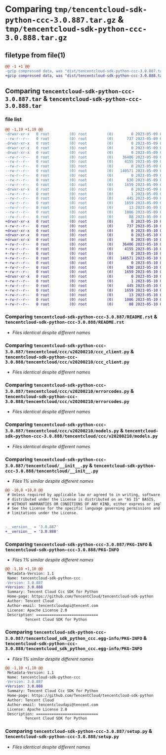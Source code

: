 # Comparing `tmp/tencentcloud-sdk-python-ccc-3.0.887.tar.gz` & `tmp/tencentcloud-sdk-python-ccc-3.0.888.tar.gz`

## filetype from file(1)

```diff
@@ -1 +1 @@
-gzip compressed data, was "dist/tencentcloud-sdk-python-ccc-3.0.887.tar", last modified: Tue May  9 02:31:43 2023, max compression
+gzip compressed data, was "dist/tencentcloud-sdk-python-ccc-3.0.888.tar", last modified: Wed May 10 01:53:26 2023, max compression
```

## Comparing `tencentcloud-sdk-python-ccc-3.0.887.tar` & `tencentcloud-sdk-python-ccc-3.0.888.tar`

### file list

```diff
@@ -1,19 +1,19 @@
-drwxr-xr-x   0 root         (0) root         (0)        0 2023-05-09 02:31:43.000000 tencentcloud-sdk-python-ccc-3.0.887/
--rw-r--r--   0 root         (0) root         (0)      737 2023-05-09 02:31:43.000000 tencentcloud-sdk-python-ccc-3.0.887/README.rst
-drwxr-xr-x   0 root         (0) root         (0)        0 2023-05-09 02:31:43.000000 tencentcloud-sdk-python-ccc-3.0.887/tencentcloud/
-drwxr-xr-x   0 root         (0) root         (0)        0 2023-05-09 02:31:43.000000 tencentcloud-sdk-python-ccc-3.0.887/tencentcloud/ccc/
-drwxr-xr-x   0 root         (0) root         (0)        0 2023-05-09 02:31:43.000000 tencentcloud-sdk-python-ccc-3.0.887/tencentcloud/ccc/v20200210/
--rw-r--r--   0 root         (0) root         (0)    36406 2023-05-09 02:31:43.000000 tencentcloud-sdk-python-ccc-3.0.887/tencentcloud/ccc/v20200210/ccc_client.py
--rw-r--r--   0 root         (0) root         (0)     4155 2023-05-09 02:31:43.000000 tencentcloud-sdk-python-ccc-3.0.887/tencentcloud/ccc/v20200210/errorcodes.py
--rw-r--r--   0 root         (0) root         (0)        0 2023-05-09 02:31:43.000000 tencentcloud-sdk-python-ccc-3.0.887/tencentcloud/ccc/v20200210/__init__.py
--rw-r--r--   0 root         (0) root         (0)   140571 2023-05-09 02:31:43.000000 tencentcloud-sdk-python-ccc-3.0.887/tencentcloud/ccc/v20200210/models.py
--rw-r--r--   0 root         (0) root         (0)        0 2023-05-09 02:31:43.000000 tencentcloud-sdk-python-ccc-3.0.887/tencentcloud/ccc/__init__.py
--rw-r--r--   0 root         (0) root         (0)      630 2023-05-09 02:31:43.000000 tencentcloud-sdk-python-ccc-3.0.887/tencentcloud/__init__.py
--rw-r--r--   0 root         (0) root         (0)     1659 2023-05-09 02:31:43.000000 tencentcloud-sdk-python-ccc-3.0.887/PKG-INFO
-drwxr-xr-x   0 root         (0) root         (0)        0 2023-05-09 02:31:43.000000 tencentcloud-sdk-python-ccc-3.0.887/tencentcloud_sdk_python_ccc.egg-info/
--rw-r--r--   0 root         (0) root         (0)        1 2023-05-09 02:31:43.000000 tencentcloud-sdk-python-ccc-3.0.887/tencentcloud_sdk_python_ccc.egg-info/dependency_links.txt
--rw-r--r--   0 root         (0) root         (0)      445 2023-05-09 02:31:43.000000 tencentcloud-sdk-python-ccc-3.0.887/tencentcloud_sdk_python_ccc.egg-info/SOURCES.txt
--rw-r--r--   0 root         (0) root         (0)     1659 2023-05-09 02:31:43.000000 tencentcloud-sdk-python-ccc-3.0.887/tencentcloud_sdk_python_ccc.egg-info/PKG-INFO
--rw-r--r--   0 root         (0) root         (0)       13 2023-05-09 02:31:43.000000 tencentcloud-sdk-python-ccc-3.0.887/tencentcloud_sdk_python_ccc.egg-info/top_level.txt
--rw-r--r--   0 root         (0) root         (0)     1006 2023-05-09 02:31:43.000000 tencentcloud-sdk-python-ccc-3.0.887/setup.py
--rw-r--r--   0 root         (0) root         (0)       88 2023-05-09 02:31:43.000000 tencentcloud-sdk-python-ccc-3.0.887/setup.cfg
+drwxr-xr-x   0 root         (0) root         (0)        0 2023-05-10 01:53:26.000000 tencentcloud-sdk-python-ccc-3.0.888/
+-rw-r--r--   0 root         (0) root         (0)      737 2023-05-10 01:53:26.000000 tencentcloud-sdk-python-ccc-3.0.888/README.rst
+drwxr-xr-x   0 root         (0) root         (0)        0 2023-05-10 01:53:26.000000 tencentcloud-sdk-python-ccc-3.0.888/tencentcloud/
+drwxr-xr-x   0 root         (0) root         (0)        0 2023-05-10 01:53:26.000000 tencentcloud-sdk-python-ccc-3.0.888/tencentcloud/ccc/
+drwxr-xr-x   0 root         (0) root         (0)        0 2023-05-10 01:53:26.000000 tencentcloud-sdk-python-ccc-3.0.888/tencentcloud/ccc/v20200210/
+-rw-r--r--   0 root         (0) root         (0)    36406 2023-05-10 01:53:26.000000 tencentcloud-sdk-python-ccc-3.0.888/tencentcloud/ccc/v20200210/ccc_client.py
+-rw-r--r--   0 root         (0) root         (0)     4155 2023-05-10 01:53:26.000000 tencentcloud-sdk-python-ccc-3.0.888/tencentcloud/ccc/v20200210/errorcodes.py
+-rw-r--r--   0 root         (0) root         (0)        0 2023-05-10 01:53:26.000000 tencentcloud-sdk-python-ccc-3.0.888/tencentcloud/ccc/v20200210/__init__.py
+-rw-r--r--   0 root         (0) root         (0)   140571 2023-05-10 01:53:26.000000 tencentcloud-sdk-python-ccc-3.0.888/tencentcloud/ccc/v20200210/models.py
+-rw-r--r--   0 root         (0) root         (0)        0 2023-05-10 01:53:26.000000 tencentcloud-sdk-python-ccc-3.0.888/tencentcloud/ccc/__init__.py
+-rw-r--r--   0 root         (0) root         (0)      630 2023-05-10 01:53:26.000000 tencentcloud-sdk-python-ccc-3.0.888/tencentcloud/__init__.py
+-rw-r--r--   0 root         (0) root         (0)     1659 2023-05-10 01:53:26.000000 tencentcloud-sdk-python-ccc-3.0.888/PKG-INFO
+drwxr-xr-x   0 root         (0) root         (0)        0 2023-05-10 01:53:26.000000 tencentcloud-sdk-python-ccc-3.0.888/tencentcloud_sdk_python_ccc.egg-info/
+-rw-r--r--   0 root         (0) root         (0)        1 2023-05-10 01:53:26.000000 tencentcloud-sdk-python-ccc-3.0.888/tencentcloud_sdk_python_ccc.egg-info/dependency_links.txt
+-rw-r--r--   0 root         (0) root         (0)      445 2023-05-10 01:53:26.000000 tencentcloud-sdk-python-ccc-3.0.888/tencentcloud_sdk_python_ccc.egg-info/SOURCES.txt
+-rw-r--r--   0 root         (0) root         (0)     1659 2023-05-10 01:53:26.000000 tencentcloud-sdk-python-ccc-3.0.888/tencentcloud_sdk_python_ccc.egg-info/PKG-INFO
+-rw-r--r--   0 root         (0) root         (0)       13 2023-05-10 01:53:26.000000 tencentcloud-sdk-python-ccc-3.0.888/tencentcloud_sdk_python_ccc.egg-info/top_level.txt
+-rw-r--r--   0 root         (0) root         (0)     1006 2023-05-10 01:53:26.000000 tencentcloud-sdk-python-ccc-3.0.888/setup.py
+-rw-r--r--   0 root         (0) root         (0)       88 2023-05-10 01:53:26.000000 tencentcloud-sdk-python-ccc-3.0.888/setup.cfg
```

### Comparing `tencentcloud-sdk-python-ccc-3.0.887/README.rst` & `tencentcloud-sdk-python-ccc-3.0.888/README.rst`

 * *Files identical despite different names*

### Comparing `tencentcloud-sdk-python-ccc-3.0.887/tencentcloud/ccc/v20200210/ccc_client.py` & `tencentcloud-sdk-python-ccc-3.0.888/tencentcloud/ccc/v20200210/ccc_client.py`

 * *Files identical despite different names*

### Comparing `tencentcloud-sdk-python-ccc-3.0.887/tencentcloud/ccc/v20200210/errorcodes.py` & `tencentcloud-sdk-python-ccc-3.0.888/tencentcloud/ccc/v20200210/errorcodes.py`

 * *Files identical despite different names*

### Comparing `tencentcloud-sdk-python-ccc-3.0.887/tencentcloud/ccc/v20200210/models.py` & `tencentcloud-sdk-python-ccc-3.0.888/tencentcloud/ccc/v20200210/models.py`

 * *Files identical despite different names*

### Comparing `tencentcloud-sdk-python-ccc-3.0.887/tencentcloud/__init__.py` & `tencentcloud-sdk-python-ccc-3.0.888/tencentcloud/__init__.py`

 * *Files 1% similar despite different names*

```diff
@@ -10,8 +10,8 @@
 # Unless required by applicable law or agreed to in writing, software
 # distributed under the License is distributed on an "AS IS" BASIS,
 # WITHOUT WARRANTIES OR CONDITIONS OF ANY KIND, either express or implied.
 # See the License for the specific language governing permissions and
 # limitations under the License.
 
 
-__version__ = '3.0.887'
+__version__ = '3.0.888'
```

### Comparing `tencentcloud-sdk-python-ccc-3.0.887/PKG-INFO` & `tencentcloud-sdk-python-ccc-3.0.888/PKG-INFO`

 * *Files 1% similar despite different names*

```diff
@@ -1,10 +1,10 @@
 Metadata-Version: 1.1
 Name: tencentcloud-sdk-python-ccc
-Version: 3.0.887
+Version: 3.0.888
 Summary: Tencent Cloud Ccc SDK for Python
 Home-page: https://github.com/TencentCloud/tencentcloud-sdk-python
 Author: Tencent Cloud
 Author-email: tencentcloudapi@tencent.com
 License: Apache License 2.0
 Description: ============================
         Tencent Cloud SDK for Python
```

### Comparing `tencentcloud-sdk-python-ccc-3.0.887/tencentcloud_sdk_python_ccc.egg-info/PKG-INFO` & `tencentcloud-sdk-python-ccc-3.0.888/tencentcloud_sdk_python_ccc.egg-info/PKG-INFO`

 * *Files 1% similar despite different names*

```diff
@@ -1,10 +1,10 @@
 Metadata-Version: 1.1
 Name: tencentcloud-sdk-python-ccc
-Version: 3.0.887
+Version: 3.0.888
 Summary: Tencent Cloud Ccc SDK for Python
 Home-page: https://github.com/TencentCloud/tencentcloud-sdk-python
 Author: Tencent Cloud
 Author-email: tencentcloudapi@tencent.com
 License: Apache License 2.0
 Description: ============================
         Tencent Cloud SDK for Python
```

### Comparing `tencentcloud-sdk-python-ccc-3.0.887/setup.py` & `tencentcloud-sdk-python-ccc-3.0.888/setup.py`

 * *Files identical despite different names*

